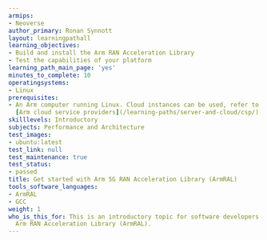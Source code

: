 ```yaml
---
armips:
- Neoverse
author_primary: Ronan Synnott
layout: learningpathall
learning_objectives:
- Build and install the Arm RAN Acceleration Library
- Test the capabilities of your platform
learning_path_main_page: 'yes'
minutes_to_complete: 10
operatingsystems:
- Linux
prerequisites:
- An Arm computer running Linux. Cloud instances can be used, refer to the list of
  [Arm cloud service providers](/learning-paths/server-and-cloud/csp/).
skilllevels: Introductory
subjects: Performance and Architecture
test_images:
- ubuntu:latest
test_link: null
test_maintenance: true
test_status:
- passed
title: Get started with Arm 5G RAN Acceleration Library (ArmRAL)
tools_software_languages:
- ArmRAL
- GCC
weight: 1
who_is_this_for: This is an introductory topic for software developers new to the
  Arm RAN Acceleration Library (ArmRAL).
---
```

